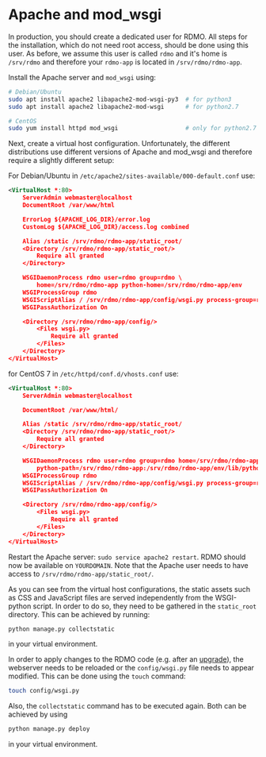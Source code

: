 # Apache and mod_wsgi

In production, you should create a dedicated user for RDMO. All steps for the installation, which do not need root access, should be done using this user. As before, we assume this user is called `rdmo` and it's home is `/srv/rdmo` and therefore your `rdmo-app` is located in `/srv/rdmo/rdmo-app`.

Install the Apache server and `mod_wsgi` using:

```bash
# Debian/Ubuntu
sudo apt install apache2 libapache2-mod-wsgi-py3  # for python3
sudo apt install apache2 libapache2-mod-wsgi      # for python2.7

# CentOS
sudo yum install httpd mod_wsgi                   # only for python2.7
```

Next, create a virtual host configuration. Unfortunately, the different distributions use different versions of Apache and mod_wsgi and therefore require a slightly different setup:

For Debian/Ubuntu in `/etc/apache2/sites-available/000-default.conf` use:

```xml
<VirtualHost *:80>
    ServerAdmin webmaster@localhost
    DocumentRoot /var/www/html

    ErrorLog ${APACHE_LOG_DIR}/error.log
    CustomLog ${APACHE_LOG_DIR}/access.log combined

    Alias /static /srv/rdmo/rdmo-app/static_root/
    <Directory /srv/rdmo/rdmo-app/static_root/>
        Require all granted
    </Directory>

    WSGIDaemonProcess rdmo user=rdmo group=rdmo \
        home=/srv/rdmo/rdmo-app python-home=/srv/rdmo/rdmo-app/env
    WSGIProcessGroup rdmo
    WSGIScriptAlias / /srv/rdmo/rdmo-app/config/wsgi.py process-group=rdmo
    WSGIPassAuthorization On

    <Directory /srv/rdmo/rdmo-app/config/>
        <Files wsgi.py>
            Require all granted
        </Files>
    </Directory>
</VirtualHost>
```

for CentOS 7 in `/etc/httpd/conf.d/vhosts.conf` use:

```xml
<VirtualHost *:80>
    ServerAdmin webmaster@localhost

    DocumentRoot /var/www/html/

    Alias /static /srv/rdmo/rdmo-app/static_root/
    <Directory /srv/rdmo/rdmo-app/static_root/>
        Require all granted
    </Directory>

    WSGIDaemonProcess rdmo user=rdmo group=rdmo home=/srv/rdmo/rdmo-app \
        python-path=/srv/rdmo/rdmo-app:/srv/rdmo/rdmo-app/env/lib/python2.7/site-packages
    WSGIProcessGroup rdmo
    WSGIScriptAlias / /srv/rdmo/rdmo-app/config/wsgi.py process-group=rdmo
    WSGIPassAuthorization On

    <Directory /srv/rdmo/rdmo-app/config/>
        <Files wsgi.py>
            Require all granted
        </Files>
    </Directory>
</VirtualHost>
```

Restart the Apache server: `sudo service apache2 restart`. RDMO should now be available on `YOURDOMAIN`. Note that the Apache user needs to have access to `/srv/rdmo/rdmo-app/static_root/`.

As you can see from the virtual host configurations, the static assets such as CSS and JavaScript files are served independently from the WSGI-python script. In order to do so, they need to be gathered in the `static_root` directory. This can be achieved by running:

```bash
python manage.py collectstatic
```

in your virtual environment.

In order to apply changes to the RDMO code (e.g. after an [upgrade](../../upgrade/index.html)), the webserver
needs to be reloaded or the `config/wsgi.py` file needs to appear modified. This can be done using the `touch` command:

```bash
touch config/wsgi.py
```

Also, the `collectstatic` command has to be executed again. Both can be achieved by using

```bash
python manage.py deploy
```

in your virtual environment.
